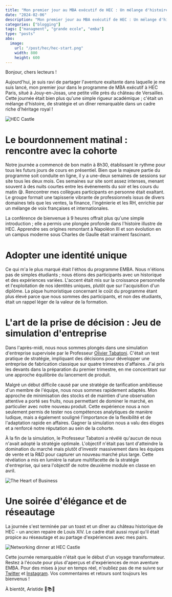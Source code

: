 ```yaml
---
title: "Mon premier jour au MBA exécutif de HEC : Un mélange d'histoire, de stratégie et de réseautage"
date: "2024-02-06"
description: "Mon premier jour au MBA exécutif de HEC : Un mélange d'histoire, de stratégie et de réseautage"
categories: ["blogging"]
tags: ["managment", "grande ecole", "emba"]
type: "posts"
abo:
  image:
    url: "/post/hec/hec-start.png"
    width: 800
    height: 600
---
```


Bonjour, chers lecteurs !

Aujourd'hui, je suis ravi de partager l'aventure exaltante dans laquelle je me suis lancé, mon premier jour dans le programme de MBA exécutif à HEC Paris, situé à Jouy-en-Josas, une petite ville près du château de Versailles. Cette journée était bien plus qu'une simple rigueur académique ; c'était un mélange d'histoire, de stratégie et un dîner remarquable dans un cadre riche d'héritage royal !

![HEC Castle](/post/hec/castle.jpeg#center)

# Le bourdonnement matinal : rencontre avec la cohorte

Notre journée a commencé de bon matin à 8h30, établissant le rythme pour tous les futurs jours de cours en présentiel. Bien que la majeure partie du programme soit conduite en ligne, il y a une-deux semaines de sessions sur site tous les deux mois. Ces semaines sur site sont assez intenses, menant souvent à des nuits courtes entre les événements du soir et les cours du matin 😪. Rencontrer mes collègues participants en personne était exaltant. Le groupe formait une tapisserie vibrante de professionnels issus de divers domaines tels que les ventes, la finance, l'ingénierie et les RH, enrichie par un mélange de voix françaises et internationales.

La conférence de bienvenue à 9 heures offrait plus qu'une simple introduction ; elle a permis une plongée profonde dans l'histoire illustre de HEC. Apprendre ses origines remontant à Napoléon III et son évolution en un campus moderne sous Charles de Gaulle était vraiment fascinant.

# Adopter une identité unique

Ce qui m'a le plus marqué était l'éthos du programme EMBA. Nous n'étions pas de simples étudiants ; nous étions des participants avec un historique et des expériences variées. L'accent était mis sur la croissance personnelle et l'exploitation de nos identités uniques, plutôt que sur l'acquisition d'un diplôme. La pique humoristique concernant le coût du programme étant plus élevé parce que nous sommes des participants, et non des étudiants, était un rappel léger de la valeur de la formation.

# L'art de la prise de décision : Jeu de simulation d'entreprise

Dans l'après-midi, nous nous sommes plongés dans une simulation d'entreprise supervisée par le Professeur [Olivier Tabatoni](http://www.oliviertabatoni.com/). C'était un test pratique de stratégie, impliquant des décisions pour développer une entreprise de fabrication classique sur quatre trimestres d'affaires. J'ai pris les devants dans la préparation du premier trimestre, en me concentrant sur une approche équilibrée du lancement de produit.

Malgré un début difficile causé par une stratégie de tarification ambitieuse d'un membre de l'équipe, nous nous sommes rapidement adaptés. Mon approche de minimisation des stocks et de maintien d'une observation attentive a porté ses fruits, nous permettant de dominer le marché, en particulier avec notre nouveau produit. Cette expérience nous a non seulement permis de tester nos compétences analytiques de manière ludique, mais a également souligné l'importance de la flexibilité et de l'adaptation rapide en affaires. Gagner la simulation nous a valu des éloges et a renforcé notre réputation au sein de la cohorte.

À la fin de la simulation, le Professeur Tabatoni a révélé qu'aucun de nous n'avait adopté la stratégie optimale. L'objectif n'était pas tant d'atteindre la domination du marché mais plutôt d'investir massivement dans les équipes de vente et la R&D pour capturer un nouveau marché plus large. Cette révélation a mis en lumière la nature multifacette de la stratégie d'entreprise, qui sera l'objectif de notre deuxième module en classe en avril.

![The Heart of Business](/post/hec/book.png#center 'Mon équipe a reçu un livre supplémentaire de Hubert Joly, ancien PDG de Best Buy et diplômé de HEC, pour avoir gagné le jeu. À la fin de ce premier module, j ai presque reçu un livre par jour')

# Une soirée d'élégance et de réseautage

La journée s'est terminée par un toast et un dîner au château historique de HEC - un ancien repaire de Louis XIV. Le cadre était aussi royal qu'il était propice au réseautage et au partage d'expériences avec mes pairs.

![Networking dinner at HEC Castle](/post/hec/dinner.jpeg#center 'Dîner de réseautage au château de HEC')

Cette journée remarquable n'était que le début d'un voyage transformateur. Restez à l'écoute pour plus d'aperçus et d'expériences de mon aventure EMBA. Pour des mises à jour en temps réel, n'oubliez pas de me suivre sur [Twitter](https://twitter.com/ArisvdZ) et [Instagram](https://www.instagram.com/arisbcollection/). Vos commentaires et retours sont toujours les bienvenus !

À bientôt, Aristide 🌟📚🌐

